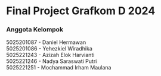 # Final Project Grafkom D 2024

### Anggota Kelompok

5025201087 - Daniel Hermawan <br />
5025201086 - Yehezkiel Wiradhika <br />
5025221243 - Azizah Elok Harvianti <br />
5025221246 - Nadya Saraswati Putri <br />
5025221251 - Mochammad Irham Maulana
